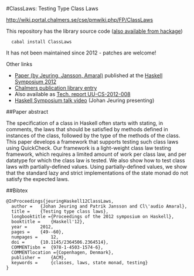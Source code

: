 #ClassLaws: Testing Type Class Laws

http://wiki.portal.chalmers.se/cse/pmwiki.php/FP/ClassLaws

This repository has the library source code ([also available from hackage](http://hackage.haskell.org/package/ClassLaws))
```Shell
  cabal install ClassLaws
```

It has not been maintained since 2012 - patches are welcome!

Other links
* [Paper (by Jeuring, Jansson, Amaral)](http://dl.acm.org/citation.cfm?id=2364514&CFID=114228077&CFTOKEN=91363922) published at the [Haskell Symposium 2012](http://www.haskell.org/haskell-symposium/2012/)
* [Chalmers publication library entry](http://publications.lib.chalmers.se/publication/160720-testing-type-class-laws)
* Also available as [Tech. report UU-CS-2012-008](http://www.cs.uu.nl/research/techreps/UU-CS-2012-008.html)
* [Haskell Symposium talk video](http://www.youtube.com/watch?v=-IZjuQNC_uk&feature=plcp) (Johan Jeuring presenting)

##Paper abstract

The specification of a class in Haskell often starts with stating, in comments, the laws that should be satisfied by methods defined in instances of the class, followed by the type of the methods of the class. This paper develops a framework that supports testing such class laws using QuickCheck. Our framework is a light-weight class law testing framework, which requires a limited amount of work per class law, and per datatype for which the class law is tested. We also show how to test class laws with partially-defined values. Using partially-defined values, we show that the standard lazy and strict implementations of the state monad do not satisfy the expected laws.

##Bibtex

```TeX
@InProceedings{jeuringHaskell12ClassLaws,
  author =	 {Johan Jeuring and Patrik Jansson and Cl\'audio Amaral},
  title =	 {Testing type class laws},
  longbooktitle ={Proceedings of the 2012 symposium on Haskell},
  booktitle =	 {Haskell'12},
  year =	 2012,
  pages =	 {49--60},
  numpages =	 12,
  doi =		 {10.1145/2364506.2364514},
  COMMENTisbn =	 {978-1-4503-1574-6},
  COMMENTlocation ={Copenhagen, Denmark},
  publisher =	 {ACM},
  keywords =	 {classes, laws, state monad, testing}
}
```

